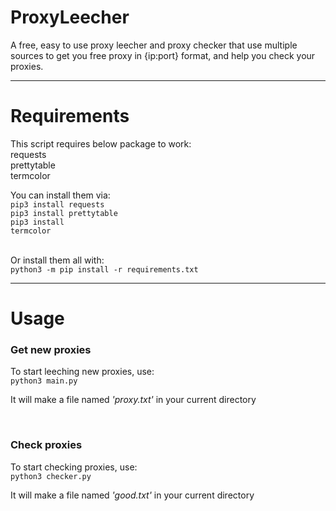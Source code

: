 # ProxyLeecher
A free, easy to use proxy leecher and proxy checker that use multiple sources to get you free proxy in {ip:port} format, and help you check your proxies.
<br>
<hr>

# Requirements
This script requires below package to work:<br>
requests<br>
prettytable<br>
termcolor<br>

You can install them via:<br>
<code>pip3 install requests</code><br>
<code>pip3 install prettytable</code><br>
<code>pip3 install termcolor</code><br>

<br>
Or install them all with:<br>
<code>python3 -m pip install -r requirements.txt</code>

<br>
<hr>

# Usage
<h3>Get new proxies</h3>
To start leeching new proxies, use:<br>
<code>python3 main.py</code>

It will make a file named _'proxy.txt'_ in your current directory


<br>
<h3>Check proxies</h3>
To start checking proxies, use:<br>
<code>python3 checker.py</code>

It will make a file named _'good.txt'_ in your current directory

